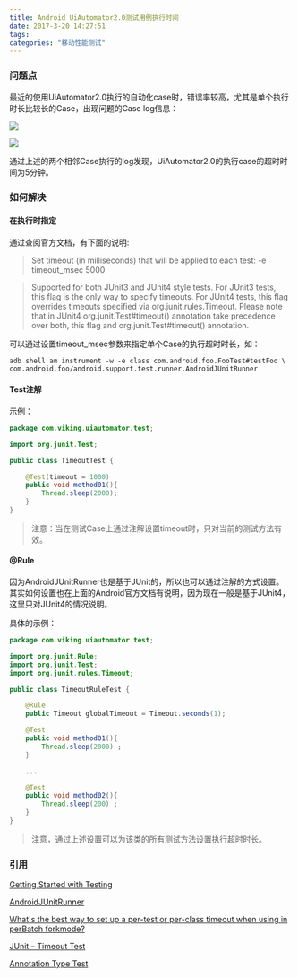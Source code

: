 ```yaml
---
title: Android UiAutomator2.0测试用例执行时间
date: 2017-3-20 14:27:51
tags:
categories: "移动性能测试"
---
```


### 问题点

最近的使用UiAutomator2.0执行的自动化case时，错误率较高，尤其是单个执行时长比较长的Case，出现问题的Case log信息：

![](/images/categories/android/android-performance/003/1.png)

![](/images/categories/android/android-performance/003/2.png)

通过上述的两个相邻Case执行的log发现，UiAutomator2.0的执行case的超时时间为5分钟。

<!--more-->

### 如何解决

#### 在执行时指定

通过查阅官方文档，有下面的说明:

>Set timeout (in milliseconds) that will be applied to each test: -e timeout_msec 5000

>Supported for both JUnit3 and JUnit4 style tests. For JUnit3 tests, this flag is the only way to specify timeouts. For JUnit4 tests, this flag overrides timeouts specified via org.junit.rules.Timeout. Please note that in JUnit4 org.junit.Test#timeout() annotation take precedence over both, this flag and org.junit.Test#timeout() annotation.

可以通过设置timeout_msec参数来指定单个Case的执行超时时长，如：

```shell
adb shell am instrument -w -e class com.android.foo.FooTest#testFoo \
com.android.foo/android.support.test.runner.AndroidJUnitRunner
```

#### Test注解

示例：

```Java
package com.viking.uiautomator.test;

import org.junit.Test;

public class TimeoutTest {

    @Test(timeout = 1000)
    public void method01(){
        Thread.sleep(2000);
    }
}
```

>注意：当在测试Case上通过注解设置timeout时，只对当前的测试方法有效。

#### \@Rule

因为AndroidJUnitRunner也是基于JUnit的，所以也可以通过注解的方式设置。其实如何设置也在上面的Android官方文档有说明，因为现在一般是基于JUnit4，这里只对JUnit4的情况说明。

具体的示例：

```Java
package com.viking.uiautomator.test;

import org.junit.Rule;
import org.junit.Test;
import org.junit.rules.Timeout;

public class TimeoutRuleTest {

    @Rule
    public Timeout globalTimeout = Timeout.seconds(1);

    @Test
    public void method01(){
        Thread.sleep(2000) ;
    }

    ...

    @Test
    public void method02(){
        Thread.sleep(200) ;
    }
}
```

>注意，通过上述设置可以为该类的所有测试方法设置执行超时时长。


### 引用

[Getting Started with Testing](https://developer.android.com/training/testing/start/index.html)

[AndroidJUnitRunner](https://developer.android.com/reference/android/support/test/runner/AndroidJUnitRunner.html)

[What's the best way to set up a per-test or per-class timeout when using <junit> in perBatch forkmode?](http://stackoverflow.com/questions/8743594/whats-the-best-way-to-set-up-a-per-test-or-per-class-timeout-when-using-junit)

[JUnit – Timeout Test](https://www.mkyong.com/unittest/junit-4-tutorial-4-time-test/)

[Annotation Type Test](http://junit.sourceforge.net/javadoc/org/junit/Test.html)
